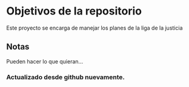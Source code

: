 # Objetivos de la repositorio

Este proyecto se encarga de manejar los planes de la liga de la justicia


## Notas
Pueden hacer lo que quieran...

### Actualizado desde github nuevamente.
